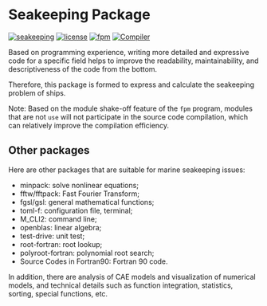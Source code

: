 # Seakeeping Package

[![seakeeping](https://img.shields.io/badge/seakeeping-v1.0.0-blueviolet)][1]
[![license](https://img.shields.io/badge/License-BSD--3-important)](LICENSE)
[![fpm](https://img.shields.io/badge/Fortran--lang/fpm-^0.6.0-blue)][2]
[![Compiler](https://img.shields.io/badge/Compiler-GFortran^10.3.0-brightgreen)][3]

[1]: https://github.com/zoziha/seakeeping
[2]: https://github.com/fortran-lang/fpm
[3]: https://fortran-lang.org/compilers

Based on programming experience, writing more detailed and expressive code for a specific field helps to improve the readability, maintainability, and descriptiveness of the code from the bottom.

Therefore, this package is formed to express and calculate the seakeeping problem of ships.

Note: Based on the module shake-off feature of the `fpm` program, modules that are not `use` will not participate in the source code compilation, which can relatively improve the compilation efficiency.

## Other packages

Here are other packages that are suitable for marine seakeeping issues:

- minpack: solve nonlinear equations;
- fftw/fftpack: Fast Fourier Transform;
- fgsl/gsl: general mathematical functions;
- toml-f: configuration file, terminal;
- M_CLI2: command line;
- openblas: linear algebra;
- test-drive: unit test;
- root-fortran: root lookup;
- polyroot-fortran: polynomial root search;
- Source Codes in Fortran90: Fortran 90 code.

In addition, there are analysis of CAE models and visualization of numerical models, and technical details such as function integration, statistics, sorting, special functions, etc.

